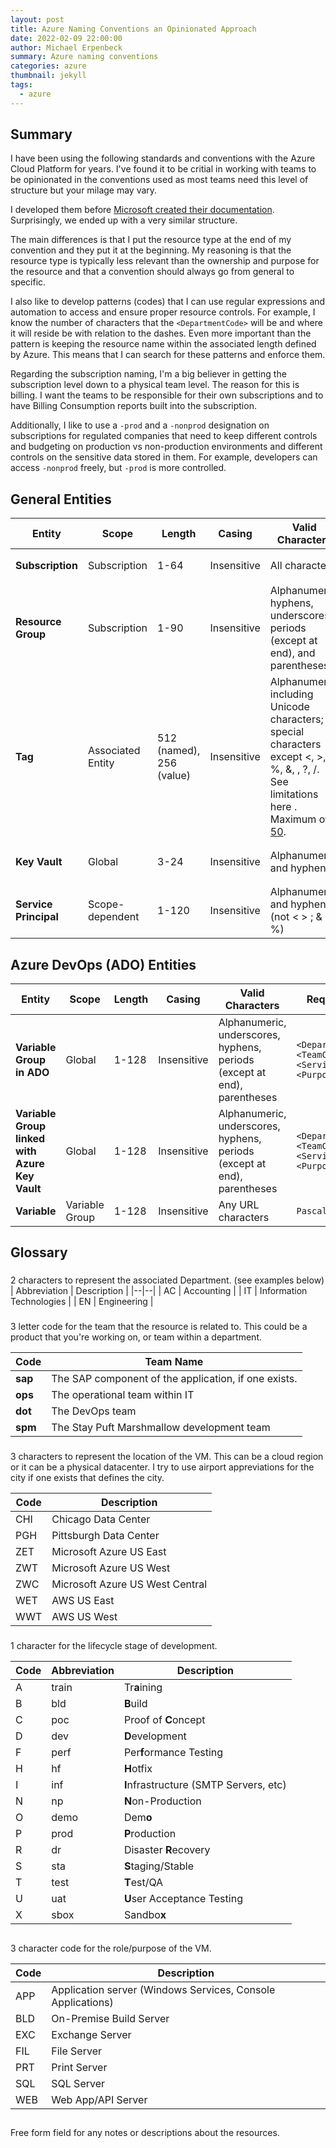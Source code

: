```yaml
---
layout: post
title: Azure Naming Conventions an Opinionated Approach
date: 2022-02-09 22:00:00
author: Michael Erpenbeck
summary: Azure naming conventions
categories: azure
thumbnail: jekyll
tags:
  - azure
---
```


## Summary

I have been using the following standards and conventions with the Azure Cloud Platform for years.  I've found it to be critial in working with teams to be opinionated in the conventions used as most teams need this level of structure but your milage may vary.

I developed them before [Microsoft created their documentation](https://docs.microsoft.com/en-us/azure/cloud-adoption-framework/ready/azure-best-practices/resource-naming).  Surprisingly, we ended up with a very similar structure.  

The main differences is that I put the resource type at the end of my convention and they put it at the beginning.  My reasoning is that the resource type is typically less relevant than the ownership and purpose for the resource and that a convention should always go from general to specific.

I also like to develop patterns (codes) that I can use regular expressions and automation to access and ensure proper resource controls.  For example, I know the number of characters that the `<DepartmentCode>` will be and where it will reside be with relation to the dashes.  Even more important than the pattern is keeping the resource name within the associated length defined by Azure.  This means that I can search for these patterns and enforce them.

Regarding the subscription naming, I'm a big believer in getting the subscription level down to a physical team level.  The reason for this is billing.  I want the teams to be responsible for their own subscriptions and to have Billing Consumption reports built into the subscription.

Additionally, I like to use a `-prod` and a `-nonprod` designation on subscriptions for regulated companies that need to keep different controls and budgeting on production vs non-production environments and different controls on the sensitive data stored in them.  For example, developers can access `-nonprod` freely, but `-prod` is more controlled.

## General Entities

| Entity | Scope | Length | Casing | Valid Characters | Required Pattern | Example |
|--|--|--|--|--|--|--|
| **Subscription** | Subscription | 1-64 | Insensitive | All characters | `<DepartmentCode>-<TeamCode>-<ServiceLevelCode>` | `it-sap-prod` |
| **Resource Group** | Subscription | 1-90 | Insensitive | Alphanumeric, hyphens, underscores, periods (except at end), and parentheses | `<DepartmentCode>-?<TeamCode>-<ServiceLevelCode>-<LocationCode>-<PurposeCode>-rg` | `it-sap-prod-zet-app-rg` |
| **Tag** | Associated Entity | 512 (named), 256 (value) | Insensitive | Alphanumeric including Unicode characters; special characters except <, >, %, &, \, ?, /. See limitations here . Maximum of [50](https://docs.microsoft.com/en-us/azure/azure-resource-manager/management/tag-resources?tabs=json#limitations). | `"key" : "value"` | `"department" : "DevOps"` |
| **Key Vault** | Global | 3-24 | Insensitive | Alphanumeric and hyphens | `<DepartmentCode>-?<TeamCode>-<ServiceLevelCode>-vlt` | `it-sap-dev-vlt` |
| **Service Principal** | Scope-dependent | 1-120 | Insensitive | Alphanumeric and hyphens (not < > ; & %) | `<DepartmentCode>-?<TeamCode>-<ServiceLevelCode>-<Description>-sp` | `it-sap-dev-zet-reader-sp` |

## Azure DevOps (ADO) Entities

| Entity | Scope | Length | Casing | Valid Characters | Required Pattern  | Example |
|--|--|--|--|--|--|--|
| **Variable Group in ADO** | Global | 1-128 | Insensitive | Alphanumeric, underscores, hyphens, periods (except at end), parentheses | `<DepartmentCode>-<TeamCode>-<ServiceLevelCode>-?<PurposeCode>-Values`  | `IT-sap-Dev-Values` |
| **Variable Group linked with Azure Key Vault** | Global | 1-128 | Insensitive | Alphanumeric, underscores, hyphens, periods (except at end), parentheses | `<DepartmentCode>-<TeamCode>-<ServiceLevelCode>-?<PurposeCode>-vlt` | `IT-SAP-Dev-ADO-vlt` |
| **Variable** | Variable Group | 1-128 | Insensitive | Any URL characters | `PascalCase` | `BuildConfiguration` |

## Glossary

### <DepartmentCode>

2 characters to represent the associated Department. (see examples below)
| Abbreviation | Description |
|--|--|
| AC | Accounting |
| IT | Information Technologies |
| EN | Engineering |

### <TeamCode>
3 letter code for the team that the resource is related to.  This could be a product that you're working on, or team within a department.


|Code| Team Name |
|--|--|
| **sap** | The SAP component of the application, if one exists. |
| **ops** | The operational team within IT |
| **dot** | The DevOps team |
| **spm** | The Stay Puft Marshmallow development team |

### <LocationCode>

3 characters to represent the location of the VM.  This can be a cloud region or it can be a physical datacenter.  I try to use airport appreviations for the city if one exists that defines the city.

| Code | Description |
|--|--|
| CHI | Chicago Data Center|
| PGH | Pittsburgh Data Center |
| ZET | Microsoft Azure US East |
| ZWT | Microsoft Azure US West |
| ZWC | Microsoft Azure US West Central |
| WET | AWS US East  |
| WWT | AWS US West  |

### <ServiceLevelCode>

1 character for the lifecycle stage of development.

|Code | Abbreviation | Description |
|--|--|--|
| A | train |Tr**a**ining |
| B | bld |**B**uild |
| C | poc | Proof of **C**oncept |
| D | dev | **D**evelopment |
| F | perf |Per**f**ormance Testing |
| H | hf |**H**otfix |
| I | inf | **I**nfrastructure (SMTP Servers, etc) |
| N | np |**N**on-Production |
| O | demo |Dem**o** |
| P | prod |**P**roduction |
| R | dr |Disaster **R**ecovery |
| S | sta |**S**taging/Stable|
| T | test |**T**est/QA|
| U | uat | **U**ser Acceptance Testing |
| X | sbox | Sandbo**x** |

## <PurposeCode>
3 character code for the role/purpose of the VM.

|Code| Description |
|--|--|
| APP | Application server (Windows Services, Console Applications) |
| BLD | On-Premise Build Server |
| EXC | Exchange Server |
| FIL | File Server |
| PRT | Print Server |
| SQL | SQL Server |
| WEB | Web App/API Server |

## <Description>
Free form field for any notes or descriptions about the resources.